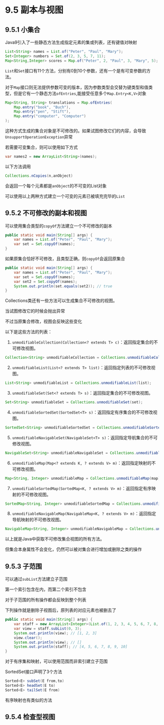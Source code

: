# 9.5 副本与视图

## 9.5.1 小集合

Java9引入了一些静态方法生成指定元素的集或列表，还有键值对映射

```java
List<String> names = List.of("Peter", "Paul", "Mary");
Set<Integer> numbers = Set.of(2, 3, 5, 7, 11);
Map<String,Integer> scores = Map.of("Peter", 2, "Paul", 3, "Mary", 5);
```

`List`和`Set`接口有11个方法，分别有0到10个参数，还有一个是有可变参数的方法。

对于`Map`接口则无法提供参数可变的版本，因为参数类型会交替为键类型和值类型，但是它有一个静态方法`ofEntries`,能接受任意多个`Map.Entry<K,V>`对象

```java
Map<String, String> translations = Map.ofEntries(
    Map.entry("book", "Buch"),
    Map.entry("pen", "Stift"),
    Map.entry("computer", "Computer")
);
```

这种方式生成的集合对象是不可修改的。如果试图修改它们的内容，会导致`UnsupportOperationException`异常

若需要可变集合，则可以使用如下方式

```java
var names2 = new ArrayList<String>(names);
```

以下方法调用

```java
Collections.nCopies(n,anObject)
```

会返回一个每个元素都是`anObject`的不可变的List对象

可以使用以上两种方式建立一个可变的元素已被填充完毕的`List`

## 9.5.2 不可修改的副本和视图

可以使用集合类型的`copyOf`方法建立一个不可修改的副本

```java
public static void main(String[] args) {
    var names = List.of("Peter", "Paul", "Mary");
    var set = Set.copyOf(names);
}
```

如果原集合恰好不可修改，且类型正确，则`copyOf`会返回原集合

```java
public static void main(String[] args) {
    var names = List.of("Peter", "Paul", "Mary");
    var set = Set.copyOf(names);
    var set2 = Set.copyOf(names);
    System.out.println(set.equals(set2)); // true
}
```

Collections类还有一些方法可以生成集合不可修改的视图。

当试图修改它的时候会抛出异常

不过当原集合修改，视图会反映这些变化

以下是这些方法的列表：

1. `unmodifiableCollection(Collection<? extends T> c)`：返回指定集合的不可修改视图。

```java
Collection<String> unmodifiableCollection = Collections.unmodifiableCollection(collection);
```

2. `unmodifiableList(List<? extends T> list)`：返回指定列表的不可修改视图。

```java
List<String> unmodifiableList = Collections.unmodifiableList(list);
```

3. `unmodifiableSet(Set<? extends T> s)`：返回指定集合的不可修改视图。

```java
Set<String> unmodifiableSet = Collections.unmodifiableSet(set);
```

4. `unmodifiableSortedSet(SortedSet<T> s)`：返回指定有序集合的不可修改视图。

```java
SortedSet<String> unmodifiableSortedSet = Collections.unmodifiableSortedSet(sortedSet);
```

5. `unmodifiableNavigableSet(NavigableSet<T> s)`：返回指定导航集合的不可修改视图。

```java
NavigableSet<String> unmodifiableNavigableSet = Collections.unmodifiableNavigableSet(navigableSet);
```

6. `unmodifiableMap(Map<? extends K, ? extends V> m)`：返回指定映射的不可修改视图。

```java
Map<String, Integer> unmodifiableMap = Collections.unmodifiableMap(map);
```

7. `unmodifiableSortedMap(SortedMap<K, ? extends V> m)`：返回指定有序映射的不可修改视图。

```java
SortedMap<String, Integer> unmodifiableSortedMap = Collections.unmodifiableSortedMap(sortedMap);
```

8. `unmodifiableNavigableMap(NavigableMap<K, ? extends V> m)`：返回指定导航映射的不可修改视图。

```java
NavigableMap<String, Integer> unmodifiableNavigableMap = Collections.unmodifiableNavigableMap(navigableMap);
```

以上就是Java中获取不可修改集合视图的所有方法。

但集合本身属性不会变化，仍然可以被对集合进行增加或删除之类的操作

## 9.5.3 子范围

可以通过`subList`方法建立子范围

第一个索引包含在内，而第二个索引不包含

对于子范围的所有操作都会反映到整个列表

下列操作就是删除子视图后，原列表的对应元素也被删去了

```java
public static void main(String[] args) {
    var staff = new ArrayList<Integer>(List.of(1, 2, 3, 4, 5, 6, 7, 8, 9, 10));
    var view = staff.subList(0, 3);
    System.out.println(view); // [1, 2, 3]
    view.clear();
    System.out.println(view); // []
    System.out.println(staff); // [4, 5, 6, 7, 8, 9, 10]
}
```

对于有序集和映射，可以使用范围而非索引建立子范围

SortedSet接口声明了3个方法

```java
Sorted<E> subSet(E from,to)
Sorted<E> headSet(E to)
Sorted<E> tailSet(E from)
```

有序映射也有类似的方法

## 9.5.4 检查型视图







